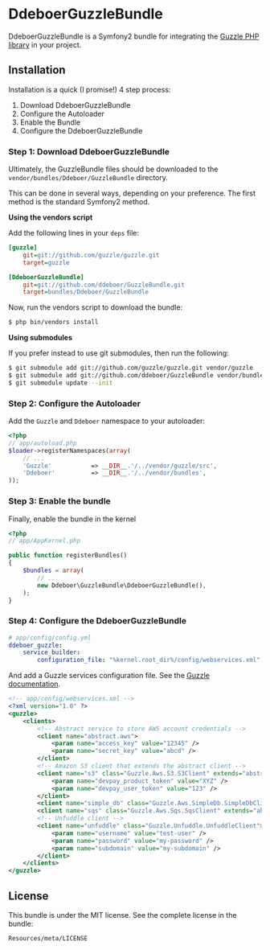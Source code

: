 DdeboerGuzzleBundle
===================

DdeboerGuzzleBundle is a Symfony2 bundle for integrating the [Guzzle PHP library](http://github.com/guzzle/guzzle) in your project.

## Installation

Installation is a quick (I promise!) 4 step process:

1. Download DdeboerGuzzleBundle
2. Configure the Autoloader
3. Enable the Bundle
4. Configure the DdeboerGuzzleBundle

### Step 1: Download DdeboerGuzzleBundle

Ultimately, the GuzzleBundle files should be downloaded to the
`vendor/bundles/Ddeboer/GuzzleBundle` directory.

This can be done in several ways, depending on your preference. The first
method is the standard Symfony2 method.

**Using the vendors script**

Add the following lines in your `deps` file:

``` ini
[guzzle]
    git=git://github.com/guzzle/guzzle.git
    target=guzzle

[DdeboerGuzzleBundle]
    git=git://github.com/ddeboer/GuzzleBundle.git
    target=bundles/Ddeboer/GuzzleBundle
```

Now, run the vendors script to download the bundle:

``` bash
$ php bin/vendors install
```

**Using submodules**

If you prefer instead to use git submodules, then run the following:

``` bash
$ git submodule add git://github.com/guzzle/guzzle.git vendor/guzzle
$ git submodule add git://github.com/ddeboer/GuzzleBundle vendor/bundles/Ddeboer/GuzzleBundle
$ git submodule update --init
```

### Step 2: Configure the Autoloader

Add the `Guzzle` and `Ddeboer` namespace to your autoloader:

``` php
<?php
// app/autoload.php
$loader->registerNamespaces(array(
    // ...
    'Guzzle'           => __DIR__.'/../vendor/guzzle/src',
    'Ddeboer'          => __DIR__.'/../vendor/bundles',
));
```

### Step 3: Enable the bundle

Finally, enable the bundle in the kernel

``` php
<?php
// app/AppKernel.php

public function registerBundles()
{
    $bundles = array(
        // ...
        new Ddeboer\GuzzleBundle\DdeboerGuzzleBundle(),
    );
}
```

### Step 4: Configure the DdeboerGuzzleBundle

``` yaml
# app/config/config.yml
ddeboer_guzzle: 
    service_builder:
        configuration_file: "%kernel.root_dir%/config/webservices.xml"
```

And add a Guzzle services configuration file. See the [Guzzle documentation](http://guzzlephp.org/tour/using_services.html#instantiating-web-service-clients-using-a-servicebuilder).

``` xml
<!-- app/config/webservices.xml -->
<?xml version="1.0" ?>
<guzzle>
    <clients>
        <!-- Abstract service to store AWS account credentials -->
        <client name="abstract.aws">
            <param name="access_key" value="12345" />
            <param name="secret_key" value="abcd" />
        </client>
        <!-- Amazon S3 client that extends the abstract client -->
        <client name="s3" class="Guzzle.Aws.S3.S3Client" extends="abstract.aws">
            <param name="devpay_product_token" value="XYZ" />
            <param name="devpay_user_token" value="123" />
        </client>
        <client name="simple_db" class="Guzzle.Aws.SimpleDb.SimpleDbClient" extends="abstract.aws" />
        <client name="sqs" class="Guzzle.Aws.Sqs.SqsClient" extends="abstract.aws" />
        <!-- Unfuddle client -->
        <client name="unfuddle" class="Guzzle.Unfuddle.UnfuddleClient">
            <param name="username" value="test-user" />
            <param name="password" value="my-password" />
            <param name="subdomain" value="my-subdomain" />
        </client>
    </clients>
</guzzle>
```

## License

This bundle is under the MIT license. See the complete license in the bundle:

    Resources/meta/LICENSE
